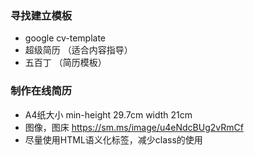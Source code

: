 ### 寻找建立模板
* google  cv-template
* 超级简历 （适合内容指导）
* 五百丁 （简历模板）

### 制作在线简历
* A4纸大小  min-height 29.7cm      width 21cm
* 图像，图床 https://sm.ms/image/u4eNdcBUg2vRmCf
* 尽量使用HTML语义化标签，减少class的使用